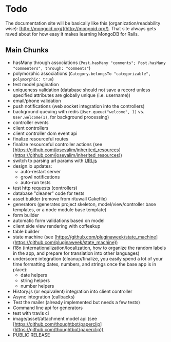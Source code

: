# Todo

The documentation site will be basically like this (organization/readability wise): [http://mongoid.org/](http://mongoid.org/).  That site always gets raved about for how easy it makes learning MongoDB for Rails.

## Main Chunks

- hasMany through associations (`Post.hasMany "comments"; Post.hasMany "commenters", through: "comments"`)
- polymorphic associations (`Category.belongsTo "categorizable", polymorphic: true`)
- test model pagination
- uniqueness validation (database should not save a record unless specified attributes are globally unique (i.e. username))
- email/phone validation
- push notifications (web socket integration into the controllers)
- background queuing with redis (`User.queue("welcome", 1)` vs. `User.welcome(1)`, for background processing)
- controller events
- client controllers
- client controller dom event api
- finalize resourceful routes
- finalize resourceful controller actions (see [https://github.com/josevalim/inherited_resources](https://github.com/josevalim/inherited_resources))
- switch to parsing url params with [URI.js](https://github.com/medialize/URI.js)
- design.io updates:
  - auto-restart server
  - growl notifications
  - auto-run tests
- test http requests (controllers)
- database "cleaner" code for tests
- asset builder (remove from rituwall Cakefile)
- generators (generates project skeleton, model/view/controller base templates, or a node module base template)
- form builder
- automatic form validations based on model
- client side view rendering with coffeekup
- table builder
- state machine (see [https://github.com/pluginaweek/state_machine](https://github.com/pluginaweek/state_machine))
- i18n (internationalization/localization, how to organize the random labels in the app, and prepare for translation into other languages)
- underscore integration (cleanup/finalize, you easily spend a lot of your time formatting dates, numbers, and strings once the base app is in place):
  - date helpers
  - string helpers
  - number helpers
- History.js (or equivalent) integration into client controller
- Async integration (callbacks)
- Test the mailer (already implemented but needs a few tests)
- Command line api for generators
- test with travis ci
- image/asset/attachment model api (see [https://github.com/thoughtbot/paperclip](https://github.com/thoughtbot/paperclip))
- PUBLIC RELEASE
